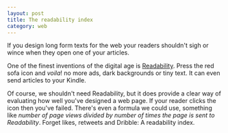 ```yaml
---
layout: post
title: The readability index
category: web
---
```


If you design long form texts for the web your readers shouldn't sigh or wince when they open one of your articles.

One of the finest inventions of the digital age is [Readability](http://www.readability.com/). Press the red sofa icon and _voila_! no more ads, dark backgrounds or tiny text. It can even send articles to your Kindle.

Of course, we shouldn't need Readability, but it does provide a clear way of evaluating how well you've designed a web page. If your reader clicks the icon then you've failed. There's even a formula we could use, something like _number of page views divided by number of times the page is sent to Readability_. Forget likes, retweets and Dribble: A readability index.
